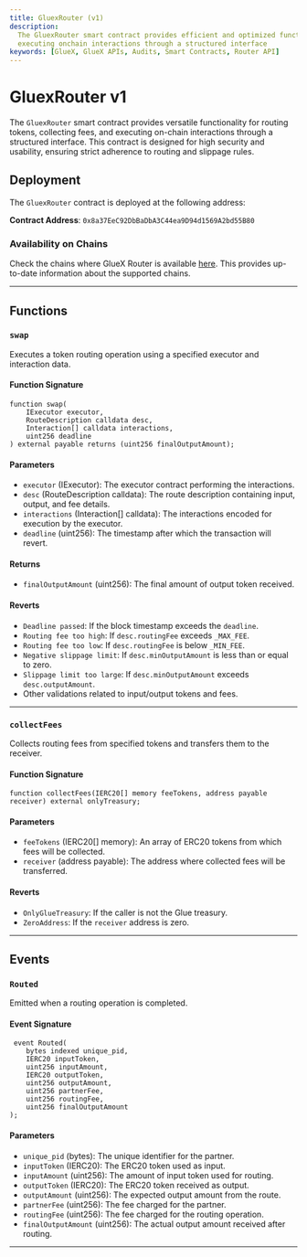 ```yaml
---
title: GluexRouter (v1)
description:
  The GluexRouter smart contract provides efficient and optimized functionality for routing tokens, collecting fees and
  executing onchain interactions through a structured interface
keywords: [GlueX, GlueX APIs, Audits, Smart Contracts, Router API]
---
```


<head>
    <!-- Open graph -->
    <meta property="og:title" content="Router API - GluexRouter (v1) | GlueX Protocol" />
    <meta property="og:description" content="The GluexRouter smart contract provides efficient and optimized functionality for routing tokens, collecting fees and executing onchain interactions through a structured interface" />
    <!-- Twitter -->
    <meta name="twitter:title" content="Router API - GluexRouter (v1) | GlueX Protocol" />
    <meta name="twitter:description" content="The GluexRouter smart contract provides efficient and optimized functionality for routing tokens, collecting fees and executing onchain interactions through a structured interface" />
</head>

# GluexRouter v1

The `GluexRouter` smart contract provides versatile functionality for routing tokens, collecting fees, and executing
on-chain interactions through a structured interface. This contract is designed for high security and usability,
ensuring strict adherence to routing and slippage rules.

## Deployment

The `GluexRouter` contract is deployed at the following address:

**Contract Address**: `0x8a37EeC92DbBaDbA3C44ea9D94d1569A2bd55B80`

### Availability on Chains

Check the chains where GlueX Router is available
[here](https://gluexprotocol.github.io/router-api-swagger/#/default/get_liquidity). This provides up-to-date information
about the supported chains.

---

## Functions

### `swap`

Executes a token routing operation using a specified executor and interaction data.

#### Function Signature

```solidity
function swap(
    IExecutor executor,
    RouteDescription calldata desc,
    Interaction[] calldata interactions,
    uint256 deadline
) external payable returns (uint256 finalOutputAmount);
```

#### Parameters

- `executor` (IExecutor): The executor contract performing the interactions.
- `desc` (RouteDescription calldata): The route description containing input, output, and fee details.
- `interactions` (Interaction[] calldata): The interactions encoded for execution by the executor.
- `deadline` (uint256): The timestamp after which the transaction will revert.

#### Returns

- `finalOutputAmount` (uint256): The final amount of output token received.

#### Reverts

- `Deadline passed`: If the block timestamp exceeds the `deadline`.
- `Routing fee too high`: If `desc.routingFee` exceeds `_MAX_FEE`.
- `Routing fee too low`: If `desc.routingFee` is below `_MIN_FEE`.
- `Negative slippage limit`: If `desc.minOutputAmount` is less than or equal to zero.
- `Slippage limit too large`: If `desc.minOutputAmount` exceeds `desc.outputAmount`.
- Other validations related to input/output tokens and fees.

---

### `collectFees`

Collects routing fees from specified tokens and transfers them to the receiver.

#### Function Signature

```solidity
function collectFees(IERC20[] memory feeTokens, address payable receiver) external onlyTreasury;
```

#### Parameters

- `feeTokens` (IERC20[] memory): An array of ERC20 tokens from which fees will be collected.
- `receiver` (address payable): The address where collected fees will be transferred.

#### Reverts

- `OnlyGlueTreasury`: If the caller is not the Glue treasury.
- `ZeroAddress`: If the `receiver` address is zero.

---

## Events

### `Routed`

Emitted when a routing operation is completed.

#### Event Signature

```solidity
 event Routed(
    bytes indexed unique_pid,
    IERC20 inputToken,
    uint256 inputAmount,
    IERC20 outputToken,
    uint256 outputAmount,
    uint256 partnerFee,
    uint256 routingFee,
    uint256 finalOutputAmount
);
```

#### Parameters

- `unique_pid` (bytes): The unique identifier for the partner.
- `inputToken` (IERC20): The ERC20 token used as input.
- `inputAmount` (uint256): The amount of input token used for routing.
- `outputToken` (IERC20): The ERC20 token received as output.
- `outputAmount` (uint256): The expected output amount from the route.
- `partnerFee` (uint256): The fee charged for the partner.
- `routingFee` (uint256): The fee charged for the routing operation.
- `finalOutputAmount` (uint256): The actual output amount received after routing.

---
